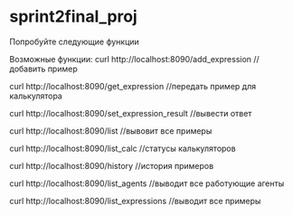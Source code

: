 # sprint2final_proj

 Попробуйте следующие функции


Возможные функции:
curl http://localhost:8090/add_expression  //добавить пример

curl http://localhost:8090/get_expression  //передать пример для калькулятора

curl http://localhost:8090/set_expression_result  //вывести ответ

curl http://localhost:8090/list  //вывовит все примеры

curl http://localhost:8090/list_calc  //статусы калькуляторов

curl http://localhost:8090/history  //история примеров

curl http://localhost:8090/list_agents //выводит все работующие агенты

curl http://localhost:8090/list_expressions //выводит все примеры
